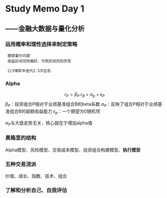 # Study Memo Day 1
## ——金融大数据与量化分析

### 运用概率和理性选择来制定策略
     蒙提霍尔问题
     收益区间风险偏好、亏损区间风险厌恶
     
     2/3博弈中迭代2.5次左右

### Alpha
$$
r_P=\beta_P.r_B+\alpha_p+\epsilon_P
$$
$\beta_P$：投资组合P相对于业绩基准组合B的beta系数 
$\alpha_P$：反映了组合P相对于业绩基准组合B的超额收益能力 
$\epsilon_p$：一个期望为0随机项

$\alpha_P$与大盘走势无关，核心就在于增加alpha值

### 黑箱里的结构

Alpha模型、风险模型、交易成本模型、投资组合构建模型、**执行模型**

### 五种交易流派

价值、成长、指数、技术、组合

### 了解和分析自己、自我评估

​       